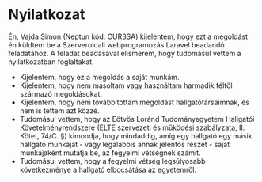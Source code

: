 # Nyilatkozat

Én, Vajda Simon (Neptun kód: CUR3SA) kijelentem, hogy ezt a megoldást én küldtem be a Szerveroldali webprogramozás Laravel beadandó feladatához.
A feladat beadásával elismerem, hogy tudomásul vettem a nyilatkozatban foglaltakat.

-   Kijelentem, hogy ez a megoldás a saját munkám.
-   Kijelentem, hogy nem másoltam vagy használtam harmadik féltől származó megoldásokat.
-   Kijelentem, hogy nem továbbítottam megoldást hallgatótársaimnak, és nem is tettem azt közzé.
-   Tudomásul vettem, hogy az Eötvös Loránd Tudományegyetem Hallgatói Követelményrendszere (ELTE szervezeti és működési szabályzata, II. Kötet, 74/C. §) kimondja, hogy mindaddig, amíg egy hallgató egy másik hallgató munkáját - vagy legalábbis annak jelentős részét - saját munkájaként mutatja be, az fegyelmi vétségnek számít.
-   Tudomásul vettem, hogy a fegyelmi vétség legsúlyosabb következménye a hallgató elbocsátása az egyetemről.
